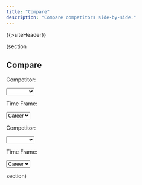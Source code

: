 ```yaml
---
title: "Compare"
description: "Compare competitors side-by-side."
---
```


{{>siteHeader}}

(section

## Compare

<div x-data="{ left: { data: null }, right: { data: null } }" x-cloak>
  <div class="grid stack fill-2 items-y-stretch">
    <div class="card" x-data="left">
      <p>Competitor:</p>
      <select x-on:change="data = await getProfile($event.target.value);">
        <option value=""></option>
        {{#profiles}}
        <option value="{{profileId}}">{{name}}</option>
        {{/profiles}}
      </select>
      <p>Time Frame:</p>
      <select x-show="data?.seasons?.length > 0">
        <option value="">Career</option>
        <template x-for="season in data?.seasons || []">
          <option x-bind:value="season.seasonId" x-text="season.name"></option>
        </template>
      </select>
    </div>
    <div class="card" x-data="right">
      <p>Competitor:</p>
      <select x-on:change="data = await getProfile($event.target.value);">
        <option value=""></option>
        {{#profiles}}
        <option value="{{profileId}}">{{name}}</option>
        {{/profiles}}
      </select>
      <p>Time Frame:</p>
      <select x-show="data?.seasons?.length > 0">
        <option value="">Career</option>
        <template x-for="season in data?.seasons || []">
          <option x-bind:value="season.seasonId" x-text="season.name"></option>
        </template>
      </select>
    </div>
  </div>
</div>

section)

<script src="//unpkg.com/alpinejs" defer></script>

<script>
  const DATA = {{{json}}};

  console.log(DATA);

  const getProfile = async (profileId) => {
    console.log(profileId);

    if (!profileId) {
      return null;
    }

    const data = await fetch(`/${profileId}.json`).then(x => x.json());

    console.log(data);

    return data;
  };
</script>